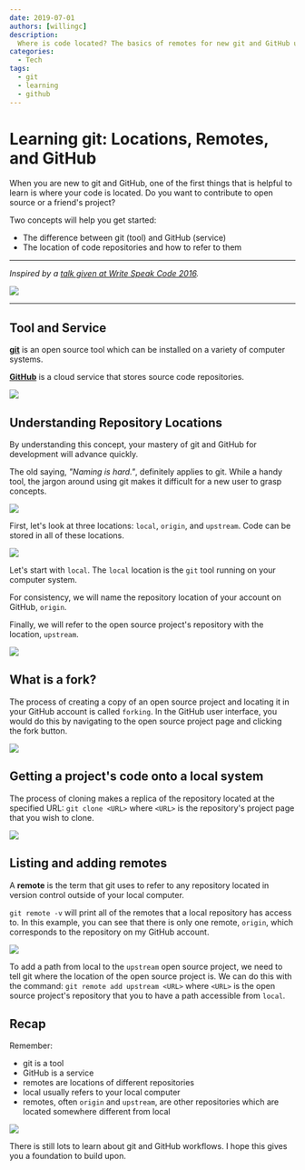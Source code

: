 ```yaml
---
date: 2019-07-01
authors: [willingc]
description:
  Where is code located? The basics of remotes for new git and GitHub users.
categories:
  - Tech
tags:
  - git
  - learning
  - github
---
```


# Learning git: Locations, Remotes, and GitHub

When you are new to git and GitHub, one of the first things that is helpful to
learn is where your code is located. Do you want to contribute to open source
or a friend's project?

Two concepts will help you get started:

- The difference between git (tool) and GitHub (service)
- The location of code repositories and how to refer to them

<!-- more -->
---

_Inspired by a [talk given at Write Speak Code 2016](https://www.slideshare.net/willingc/yes-you-can-git)._

![](../../assets/images/2019/git-title.png)

---


## Tool and Service

**[git](https://git-scm.com/docs/)** is an open source tool which can be installed on a variety of computer systems.

**[GitHub](https://github.com)** is a cloud service that stores source code repositories.

![](../../assets/images/2019/git-01.png)

## Understanding Repository Locations

By understanding this concept, your mastery of git and GitHub for development will advance quickly.

The old saying, _"Naming is hard."_, definitely applies to git. While a handy tool, the jargon around using git makes it difficult for a new user to grasp concepts.

![](../../assets/images/2019/git-02.png)

First, let's look at three locations: `local`, `origin`, and `upstream`. Code can be stored in all of these locations.

![](../../assets/images/2019/git-04.png)

Let's start with `local`. The `local` location is the `git` tool running on your computer system.

For consistency, we will name the repository location of your account on GitHub, `origin`.

Finally, we will refer to the open source project's repository with the location, `upstream`.

![](../../assets/images/2019/git-05.png)

## What is a fork?

The process of creating a copy of an open source project and locating it in your GitHub account is called `forking`. In the GitHub user interface, you would do this by navigating to the open source project page and clicking the fork button.

![](../../assets/images/2019/git-06.png)

## Getting a project's code onto a local system

The process of cloning makes a replica of the repository located at the specified URL: `git clone <URL>` where `<URL>` is the repository's project page that you wish to clone.

![](../../assets/images/2019/git-07.png)

## Listing and adding remotes

A **remote** is the term that git uses to refer to any repository located in version control outside of your local computer.

`git remote -v` will print all of the remotes that a local repository has access to. In this example, you can see that there is only one remote, `origin`, which corresponds to the repository on my GitHub account.

![](../../assets/images/2019/git-08.png)

To add a path from local to the `upstream` open source project, we need to tell git where the location of the open source project is. We can do this with the command: `git remote add upstream <URL>` where `<URL>` is the open source project's repository that you to have a path accessible from `local`.

## Recap

Remember:

- git is a tool
- GitHub is a service
- remotes are locations of different repositories
- local usually refers to your local computer
- remotes, often `origin` and `upstream`, are other repositories which are located somewhere different from local

![](../../assets/images/2019/git-09.png)

There is still lots to learn about git and GitHub workflows. I hope this gives you a foundation to build upon.
